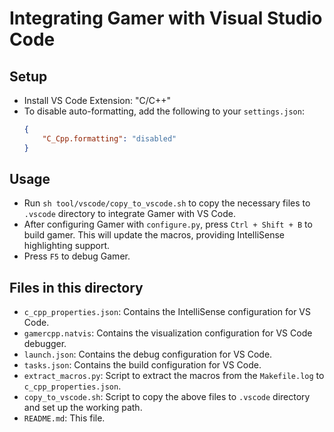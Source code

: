 # Integrating Gamer with Visual Studio Code

## Setup
- Install VS Code Extension: "C/C++"
- To disable auto-formatting, add the following to your `settings.json`:
    ```json
    {
        "C_Cpp.formatting": "disabled"
    }
    ```

## Usage
- Run `sh tool/vscode/copy_to_vscode.sh` to copy the necessary files to `.vscode` directory to integrate Gamer with VS Code.
- After configuring Gamer with `configure.py`, press `Ctrl + Shift + B` to build gamer. This will update the macros, providing IntelliSense highlighting support.
- Press `F5` to debug Gamer.

## Files in this directory
- `c_cpp_properties.json`: Contains the IntelliSense configuration for VS Code.
- `gamercpp.natvis`: Contains the visualization configuration for VS Code debugger.
- `launch.json`: Contains the debug configuration for VS Code.
- `tasks.json`: Contains the build configuration for VS Code.
- `extract_macros.py`: Script to extract the macros from the `Makefile.log` to `c_cpp_properties.json`.
- `copy_to_vscode.sh`: Script to copy the above files to `.vscode` directory and set up the working path.
- `README.md`: This file.
